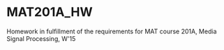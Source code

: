 # MAT201A_HW
Homework in fulfillment of the requirements for MAT course 201A, Media Signal Processing, W'15
